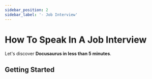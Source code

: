 ```yaml
---
sidebar_position: 2
sidebar_label: '- Job Interview'
---
```


# How To Speak In A Job Interview

Let's discover **Docusaurus in less than 5 minutes**.

## Getting Started
